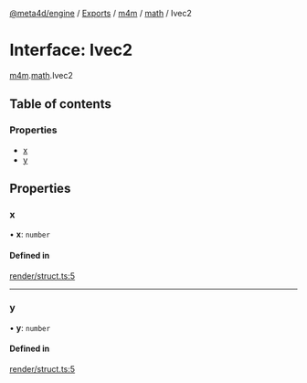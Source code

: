[@meta4d/engine](../README.md) / [Exports](../modules.md) / [m4m](../modules/m4m.md) / [math](../modules/m4m.math.md) / Ivec2

# Interface: Ivec2

[m4m](../modules/m4m.md).[math](../modules/m4m.math.md).Ivec2

## Table of contents

### Properties

- [x](m4m.math.Ivec2.md#x)
- [y](m4m.math.Ivec2.md#y)

## Properties

### x

• **x**: `number`

#### Defined in

[render/struct.ts:5](https://github.com/meta4d-me/meta4d-engine/blob/cf6bfe6/src/render/struct.ts#L5)

___

### y

• **y**: `number`

#### Defined in

[render/struct.ts:5](https://github.com/meta4d-me/meta4d-engine/blob/cf6bfe6/src/render/struct.ts#L5)
